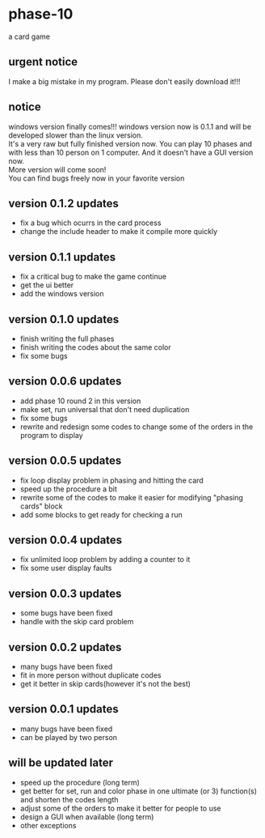 # phase-10
a card game

## urgent notice
I make a big mistake in my program. Please don't easily download it!!! 

## notice
windows version finally comes!!! windows version now is 0.1.1 and will be developed slower than the linux version.
</br>It's a very raw but fully finished version now. You can play 10 phases and with less than 10 person on 1 computer.
And it doesn't have a GUI version now.
</br>More version will come soon!
</br>You can find bugs freely now in your favorite version

## version 0.1.2 updates
- fix a bug which ocurrs in the card process
- change the include header to make it compile more quickly

## version 0.1.1 updates
- fix a critical bug to make the game continue
- get the ui better
- add the windows version

## version 0.1.0 updates
- finish writing the full phases
- finish writing the codes about the same color
- fix some bugs

## version 0.0.6 updates
- add phase 10 round 2 in this version
- make set, run universal that don't need duplication
- fix some bugs
- rewrite and redesign some codes to change some of the orders in the program to display

## version 0.0.5 updates
- fix loop display problem in phasing and hitting the card
- speed up the procedure a bit
- rewrite some of the codes to make it easier for modifying "phasing cards" block
- add some blocks to get ready for checking a run

## version 0.0.4 updates
- fix unlimited loop problem by adding a counter to it
- fix some user display faults

## version 0.0.3 updates
- some bugs have been fixed
- handle with the skip card problem

## version 0.0.2 updates
- many bugs have been fixed
- fit in more person without duplicate codes
- get it better in skip cards(however it's not the best)

## version 0.0.1 updates
- many bugs have been fixed
- can be played by two person

## will be updated later
- speed up the procedure (long term)
- get better for set, run and color phase in one ultimate (or 3) function(s) and shorten the codes length
- adjust some of the orders to make it better for people to use
- design a GUI when available (long term)
- other exceptions

